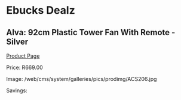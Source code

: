 
# Ebucks Dealz
## Alva: 92cm Plastic Tower Fan With Remote - Silver
[Product Page](https://www.ebucks.com/web/shop/productSelected.do?prodId=673649276&catId=704982758)

Price: R669.00

Image: /web/cms/system/galleries/pics/prodimg/ACS206.jpg

Savings: 


	